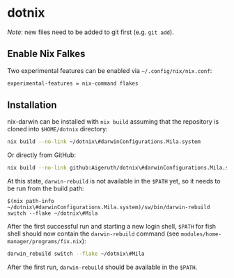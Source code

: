 # dotnix

_Note_: new files need to be added to git first (e.g. `git add`).

## Enable Nix Falkes

Two experimental features can be enabled via `~/.config/nix/nix.conf`:

```sh
experimental-features = nix-command flakes
```

## Installation

nix-darwin can be installed with `nix build` assuming that the
repository is cloned into `$HOME/dotnix` directory:

```sh
nix build --no-link ~/dotnix\#darwinConfigurations.Mila.system
```

Or directly from GitHub:

```sh
nix build --no-link github:Aigeruth/dotnix\#darwinConfigurations.Mila.system
```

At this state, `darwin-rebuild` is not available in the `$PATH` yet, so
it needs to be run from the build path:

```
$(nix path-info ~/dotnix\#darwinConfigurations.Mila.system)/sw/bin/darwin-rebuild switch --flake ~/dotnix\#Mila
```

After the first successful run and starting a new login shell, `$PATH`
for fish shell should now contain the `darwin-rebuild` command
(see `modules/home-manager/programs/fix.nix`):

```sh
darwin_rebuild switch --flake ~/dotnix\#Mila
```

After the first run, `darwin-rebuild` should be available in the `$PATH`.
